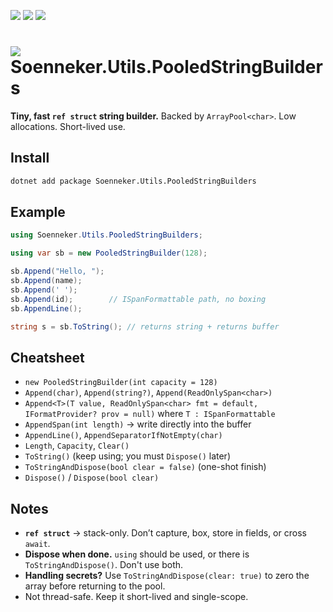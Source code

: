 ﻿[![](https://img.shields.io/nuget/v/soenneker.utils.pooledstringbuilders.svg?style=for-the-badge)](https://www.nuget.org/packages/soenneker.utils.pooledstringbuilders/)
[![](https://img.shields.io/github/actions/workflow/status/soenneker/soenneker.utils.pooledstringbuilders/publish-package.yml?style=for-the-badge)](https://github.com/soenneker/soenneker.utils.pooledstringbuilders/actions/workflows/publish-package.yml)
[![](https://img.shields.io/nuget/dt/soenneker.utils.pooledstringbuilders.svg?style=for-the-badge)](https://www.nuget.org/packages/soenneker.utils.pooledstringbuilders/)

# ![](https://user-images.githubusercontent.com/4441470/224455560-91ed3ee7-f510-4041-a8d2-3fc093025112.png) Soenneker.Utils.PooledStringBuilders

**Tiny, fast `ref struct` string builder.**
Backed by `ArrayPool<char>`. Low allocations. Short-lived use.

## Install

```bash
dotnet add package Soenneker.Utils.PooledStringBuilders
```

## Example

```csharp
using Soenneker.Utils.PooledStringBuilders;

using var sb = new PooledStringBuilder(128);

sb.Append("Hello, ");
sb.Append(name);
sb.Append(' ');
sb.Append(id);        // ISpanFormattable path, no boxing
sb.AppendLine();

string s = sb.ToString(); // returns string + returns buffer
```

## Cheatsheet

* `new PooledStringBuilder(int capacity = 128)`
* `Append(char)`, `Append(string?)`, `Append(ReadOnlySpan<char>)`
* `Append<T>(T value, ReadOnlySpan<char> fmt = default, IFormatProvider? prov = null)` where `T : ISpanFormattable`
* `AppendSpan(int length)` → write directly into the buffer
* `AppendLine()`, `AppendSeparatorIfNotEmpty(char)`
* `Length`, `Capacity`, `Clear()`
* `ToString()` (keep using; you must `Dispose()` later)
* `ToStringAndDispose(bool clear = false)` (one-shot finish)
* `Dispose()` / `Dispose(bool clear)`

## Notes

* **`ref struct`** → stack-only. Don’t capture, box, store in fields, or cross `await`.
* **Dispose when done.** `using` should be used, or there is `ToStringAndDispose()`. Don't use both.
* **Handling secrets?** Use `ToStringAndDispose(clear: true)` to zero the array before returning to the pool.
* Not thread-safe. Keep it short-lived and single-scope.